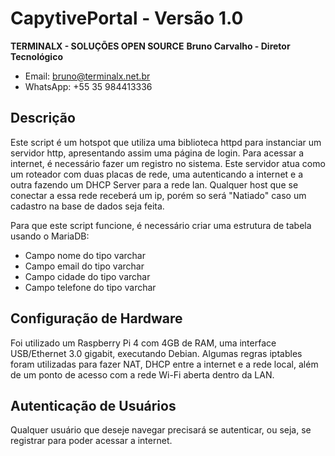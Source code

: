 # CapytivePortal - Versão 1.0
**TERMINALX - SOLUÇÕES OPEN SOURCE**
**Bruno Carvalho - Diretor Tecnológico**
- Email: bruno@terminalx.net.br
- WhatsApp: +55 35 984413336

## Descrição
Este script é um hotspot que utiliza uma biblioteca httpd para instanciar um servidor http, apresentando assim uma página de login.
Para acessar a internet, é necessário fazer um registro no sistema.
Este servidor atua como um roteador com duas placas de rede, uma autenticando a internet e a outra fazendo um DHCP Server para a rede lan.
Qualquer host que se conectar a essa rede receberá um ip, porém so será "Natiado" caso um cadastro na base de dados seja feita.

Para que este script funcione, é necessário criar uma estrutura de tabela usando o MariaDB:
- Campo nome do tipo varchar
- Campo email do tipo varchar
- Campo cidade do tipo varchar
- Campo telefone do tipo varchar

## Configuração de Hardware
Foi utilizado um Raspberry Pi 4 com 4GB de RAM, uma interface USB/Ethernet 3.0 gigabit, executando Debian. Algumas regras iptables foram utilizadas para fazer NAT, DHCP entre a internet e a rede local, além de um ponto de acesso com a rede Wi-Fi aberta dentro da LAN.

## Autenticação de Usuários
Qualquer usuário que deseje navegar precisará se autenticar, ou seja, se registrar para poder acessar a internet.

